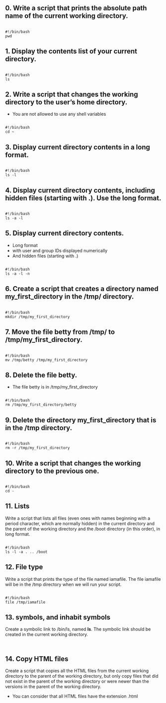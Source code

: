 ## 0. Write a script that prints the absolute path name of the current working directory.
<pre><code>
#!/bin/bash
pwd
</code></pre>

## 1. Display the contents list of your current directory.
<pre><code>
#!/bin/bash
ls
</code></pre>

## 2. Write a script that changes the working directory to the user’s home directory.
<ul>
<li>You are not allowed to use any shell variables</li>
</ul>
<pre><code>
#!/bin/bash
cd ~
</code></pre>

## 3. Display current directory contents in a long format.
<pre><code>
#!/bin/bash
ls -l
</code></pre>

## 4. Display current directory contents, including hidden files (starting with .). Use the long format.
<pre><code>
#!/bin/bash
ls -a -l
</code></pre>

## 5. Display current directory contents.
<ul>
<li>Long format</li>
<li>with user and group IDs displayed numerically</li>
<li>And hidden files (starting with .)</li>
</ul>
<pre><code>
#!/bin/bash
ls -a -l -n
</code></pre>

## 6. Create a script that creates a directory named my_first_directory in the /tmp/ directory.
<pre><code>
#!/bin/bash
mkdir /tmp/my_first_directory
</code></pre>

## 7. Move the file betty from /tmp/ to /tmp/my_first_directory.
<pre><code>
#!/bin/bash
mv /tmp/betty /tmp/my_first_directory
</code></pre>

## 8. Delete the file betty.
<ul>
<li>The file betty is in /tmp/my_first_directory</li>
</ul>
<pre><code>
#!/bin/bash
rm /tmp/my_first_directory/betty
</code></pre>

## 9. Delete the directory my_first_directory that is in the /tmp directory.
<pre><code>
#!/bin/bash
rm -r /tmp/my_first_directory
</code></pre>

## 10. Write a script that changes the working directory to the previous one.
<pre><code>
#!/bin/bash
cd -
</code></pre>

## 11. Lists
Write a script that lists all files (even ones with names beginning with a period character, which are normally hidden) in the current directory and the parent of the working directory and the /boot directory (in this order), in long format.
<pre><code>
#!/bin/bash
ls -l -a . .. /boot
</code></pre>

## 12. File type
Write a script that prints the type of the file named iamafile. The file iamafile will be in the /tmp directory when we will run your script.
<pre><code>
#!/bin/bash
file /tmp/iamafile
</code></pre>

## 13. symbols, and inhabit symbols 
Create a symbolic link to /bin/ls, named __ls__. The symbolic link should be created in the current working directory.
<pre><code>
</code></pre>

## 14. Copy HTML files
Create a script that copies all the HTML files from the current working directory to the parent of the working directory, but only copy files that did not exist in the parent of the working directory or were newer than the versions in the parent of the working directory.
<ul>
  <li>You can consider that all HTML files have the extension .html</li>
</ul>
<pre><code>
</code></pre>
